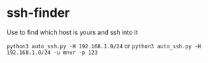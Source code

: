 # ssh-finder

Use to find which host is yours and ssh into it

`python3 auto_ssh.py -H 192.168.1.0/24`
or
`python3 auto_ssh.py -H 192.168.1.0/24 -u mnvr -p 123`
